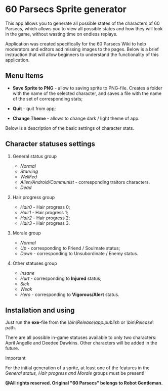 # 60 Parsecs Sprite generator

This app allows you to generate all possible states of the characters of 60 Parsecs, which allows you to view all possible states and how they will look in the game, without wasting time on endless replays.

Application was created specifically for the 60 Parsecs Wiki to help moderators and editors add missing images to the pages.
Below is a brief instruction that will allow beginners to understand the functionality of this application.

## Menu Items

- **Save Sprite to PNG** - allow to saving sprite to PNG-file. Creates a folder with the name of the selected character, and saves a file with the name of the set of corresponding stats;
- **Quit** - quit from app;

- **Change Theme** - allows to change dark / light theme of app.

Below is a description of the basic settings of character stats.

## Character statuses settings

1. General status group
   - *Normal*
   - *Starving*
   - *WellFed*
   - *Alien/Android/Communist* - corresponding traitors characters.
   - *Dead*
2. Hair progress group
   - *Hair0* - Hair progress 0;
   - *Hair1* - Hair progress 1;
   - *Hair2* - Hair progress 2;
   - *Hair3* - Hair progress 3.

3. Morale group
   - *Normal*
   - *Up* - corresponding to Friend / Soulmate status;
   - *Down* - corresponding to Unsubordinate / Enemy status.
4. Other statuses group
    - *Insane*
    - *Hurt* - corresponding to **Injured** status;
    - *Sick*
    - *Weak*
    - *Hero* - corresponding to **Vigorous/Alert** status.


## Installation and using

Just run the **exe**-file from the *\bin\Release\app.publish* or *\bin\Release\\* path.

There are all possible in-game statuses available to only two characters: <yellow>April Angelle</yellow> and <yellow>Deedee Dawkins.</yellow> Other characters will be added in the future.

> [!IMPORTANT]
> For the initial generation of a sprite, at least one of the features in the <green>*General status, Hair progress and Morale*</green> groups must be present!

**@All rights reserved. Original "60 Parsecs" belongs to Robot Gentleman.**
